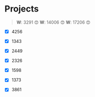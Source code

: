 Projects
========



>**W**: 3291 :heart_eyes:
>**W**: 14006 :heart_eyes:
>**W**: 17206 :heart_eyes:

- [x] 4256
- [x] 1343
- [x] 2449
- [x] 2326
- [x] 1598
- [x] 1373
- [x] 3861

